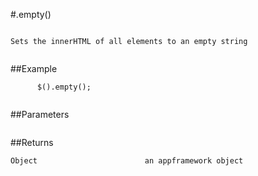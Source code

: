 #.empty()

```

Sets the innerHTML of all elements to an empty string
      
```

##Example

```
      $().empty();
      
```


##Parameters

```

```

##Returns

```
Object                        an appframework object
```

